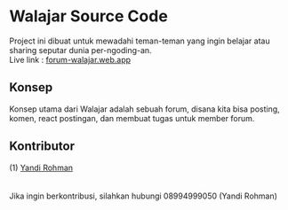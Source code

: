 # Walajar Source Code
Project ini dibuat untuk mewadahi teman-teman yang ingin belajar atau sharing seputar dunia per-ngoding-an.<br>
Live link : [forum-walajar.web.app](https://forum-walajar.web.app)

## Konsep
Konsep utama dari Walajar adalah sebuah forum, disana kita bisa posting, komen, react postingan, dan membuat tugas untuk member forum.

## Kontributor

(1) [Yandi Rohman](https://github.com/yandyrohman)<br/>
<br/>
<br/>
Jika ingin berkontribusi, silahkan hubungi 08994999050 (Yandi Rohman)

